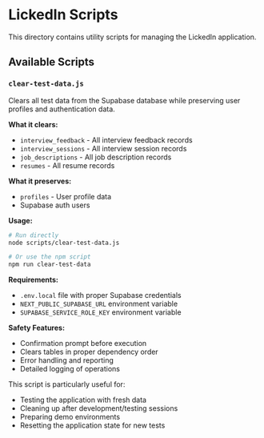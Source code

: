 # LickedIn Scripts

This directory contains utility scripts for managing the LickedIn application.

## Available Scripts

### `clear-test-data.js`

Clears all test data from the Supabase database while preserving user profiles and authentication data.

**What it clears:**
- `interview_feedback` - All interview feedback records
- `interview_sessions` - All interview session records  
- `job_descriptions` - All job description records
- `resumes` - All resume records

**What it preserves:**
- `profiles` - User profile data
- Supabase auth users

**Usage:**
```bash
# Run directly
node scripts/clear-test-data.js

# Or use the npm script
npm run clear-test-data
```

**Requirements:**
- `.env.local` file with proper Supabase credentials
- `NEXT_PUBLIC_SUPABASE_URL` environment variable
- `SUPABASE_SERVICE_ROLE_KEY` environment variable

**Safety Features:**
- Confirmation prompt before execution
- Clears tables in proper dependency order
- Error handling and reporting
- Detailed logging of operations

This script is particularly useful for:
- Testing the application with fresh data
- Cleaning up after development/testing sessions
- Preparing demo environments
- Resetting the application state for new tests
